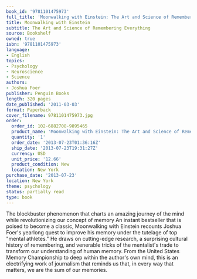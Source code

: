 ```yaml
---
book_id: '9781101475973'
full_title: 'Moonwalking with Einstein: The Art and Science of Remembering Everything'
title: Moonwalking with Einstein
subtitle: The Art and Science of Remembering Everything
source: Bookshelf
owned: true
isbn: '9781101475973'
language:
- English
topics:
- Psychology
- Neuroscience
- Science
authors:
- Joshua Foer
publisher: Penguin Books
length: 320 pages
date_published: '2011-03-03'
format: Paperback
cover_filename: 9781101475973.jpg
order:
  order_id: 102-6882708-9895465
  product_name: 'Moonwalking with Einstein: The Art and Science of Remembering Everything'
  quantity: '1'
  order_date: '2013-07-23T01:36:16Z'
  ship_date: '2013-07-23T19:31:27Z'
  currency: USD
  unit_price: '12.66'
  product_condition: New
  location: New York
purchase_date: '2013-07-23'
location: New York
theme: psychology
status: partially read
type: book
---
```

The blockbuster phenomenon that charts an amazing journey of the mind while revolutionizing our concept of memory
An instant bestseller that is poised to become a classic, Moonwalking with Einstein recounts Joshua Foer's yearlong quest to improve his memory under the tutelage of top "mental athletes." He draws on cutting-edge research, a surprising cultural history of remembering, and venerable tricks of the mentalist's trade to transform our understanding of human memory. From the United States Memory Championship to deep within the author's own mind, this is an electrifying work of journalism that reminds us that, in every way that matters, we are the sum of our memories.
